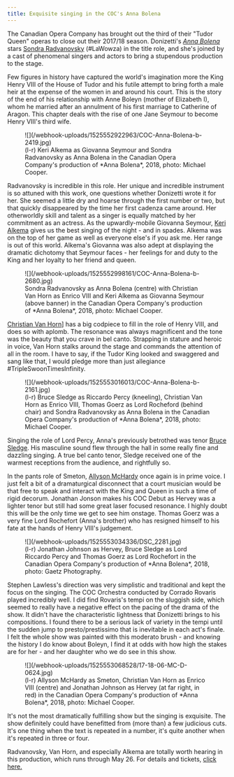 ```yaml
---
title: Exquisite singing in the COC's Anna Bolena
---
```


The Canadian Opera Company has brought out the third of their "Tudor Queen" operas to close out their 2017/18 season. Donizetti's [*Anna Bolena*](https://www.coc.ca/productions/13097) stars [Sondra Radvanovsky](/talking-with-singers-sondra-radvanovsky/) (#LaWowza) in the title role, and she's joined by a cast of phenomenal singers and actors to bring a stupendous production to the stage.

Few figures in history have captured the world's imagination more the King Henry VIII of the House of Tudor and his futile attempt to bring forth a male heir at the expense of the women in and around his court. This is the story of the end of his relationship with Anne Boleyn (mother of Elizabeth I), whom he married after an annulment of his first marriage to Catherine of Aragon. This chapter deals with the rise of one Jane Seymour to become Henry VIII's third wife. 

<figure data-type="image">
![](/webhook-uploads/1525552922963/COC-Anna-Bolena-b-2419.jpg)
<figcaption>(l-r) Keri Alkema as Giovanna Seymour and Sondra Radvanovsky as Anna Bolena in the Canadian Opera Company's production of *Anna Bolena*, 2018, photo: Michael Cooper.</figcaption>
</figure>

Radvanovsky is incredible in this role. Her unique and incredible instrument is so attuned with this work, one questions whether Donizetti wrote it for her. She seemed a little dry and hoarse through the first number or two, but that quickly disappeared by the time her first cadenza came around. Her otherworldly skill and talent as a singer is equally matched by her commitment as an actress. As the upwardly-mobile Giovanna Seymour, [Keri Alkema](/talking-with-singers-keri-alkema/) gives us the best singing of the night - and in spades. Alkema was on the top of her game as well as everyone else's if you ask me. Her range is out of this world. Alkema's Giovanna was also adept at displaying the dramatic dichotomy that Seymour faces - her feelings for and duty to the King and her loyalty to her friend and queen.

<figure data-type="image">
![](/webhook-uploads/1525552998161/COC-Anna-Bolena-b-2680.jpg)
<figcaption>Sondra Radvanovsky as Anna Bolena (centre) with Christian Van Horn as Enrico VIII and Keri Alkema as Giovanna Seymour (above banner) in the Canadian Opera Company's production of *Anna Bolena*, 2018, photo: Michael Cooper.</figcaption>
</figure>

[Christian Van Horn](/talking-with-singers-christian-van-horn/)] has a big codpiece to fill in the role of Henry VIII, and does so with aplomb. The resonance was always magnificent and the tone was the beauty that you crave in bel canto. Strapping in stature and heroic in voice, Van Horn stalks around the stage and commands the attention of all in the room. I have to say, if the Tudor King looked and swaggered and sang like that, I would pledge more than just allegiance #TripleSwoonTimesInfinity. 

<figure data-type="image">
![](/webhook-uploads/1525553016013/COC-Anna-Bolena-b-2161.jpg)
<figcaption>(l-r) Bruce Sledge as Riccardo Percy (kneeling), Christian Van Horn as Enrico VIII, Thomas Goerz as Lord Rocheford (behind chair) and Sondra Radvanovsky as Anna Bolena in the Canadian Opera Company's production of *Anna Bolena*, 2018, photo: Michael Cooper.</figcaption>
</figure>

Singing the role of Lord Percy, Anna's previously betrothed was tenor [Bruce Sledge](/scene/people/bluce-sledge/). His masculine sound flew through the hall in some really fine and dazzling singing. A true bel canto tenor, Sledge received one of the warmest receptions from the audience, and rightfully so. 

In the pants role of Smeton, [Allyson McHardy](/scene/people/allyson-mchardy/) once again is in prime voice. I just felt a bit of a dramaturgical disconnect that a court musician would be that free to speak and interact with the King and Queen in such a time of rigid decorum. Jonathan Jonson makes his COC Debut as Hervey was a lighter tenor but still had some great laser focused resonance. I highly doubt this will be the only time we get to see him onstage. Thomas Goerz was a very fine Lord Rochefort (Anna's brother) who has resigned himself to his fate at the hands of Henry VIII's judgement.

<figure data-type="image">
![](/webhook-uploads/1525553034336/DSC_2281.jpg)
<figcaption>(l-r) Jonathan Johnson as Hervey, Bruce Sledge as Lord Riccardo Percy and Thomas Goerz as Lord Rochefort in the Canadian Opera Company's production of *Anna Bolena*, 2018, photo: Gaetz Photography.</figcaption>
</figure>

Stephen Lawless's direction was very simplistic and traditional and kept the focus on the singing. The COC Orchestra conducted by Corrado Rovaris played incredibly well. I did find Rovaris's tempi on the sluggish side, which seemed to really have a negative effect on the pacing of the drama of the show. It didn't have the characteristic lightness that Donizetti brings to his compositions. I found there to be a serious lack of variety in the tempi until the sudden jump to presto/prestissimo that is inevitable in each act's finale. I felt the whole show was painted with this moderato brush - and knowing the history I do know about Boleyn, I find it at odds with how high the stakes are for her - and her daughter who we do see in this show. 

<figure data-type="image">
![](/webhook-uploads/1525553068528/17-18-06-MC-D-0624.jpg)
<figcaption>(l-r) Allyson McHardy as Smeton, Christian Van Horn as Enrico VIII (centre) and Jonathan Johnson as Hervey (at far right, in red) in the Canadian Opera Company's production of *Anna Bolena*, 2018, photo: Michael Cooper.</figcaption>
</figure>

It's not the most dramatically fulfilling show but the singing is exquisite. The show definitely could have benefitted from (more than) a few judicious cuts. It's one thing when the text is repeated in a number, it's quite another when it's repeated in three or four. 

Radvanovsky, Van Horn, and especially Alkema are totally worth hearing in this production, which runs through May 26. For details and tickets, [click here.](https://www.coc.ca/productions/13097)
